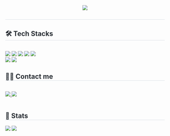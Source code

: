 <div align= "center">
    <img src="https://capsule-render.vercel.app/api?type=rounded&color=f9fb7e&height=180&text=dayoung's%20Github&animation=fadeIn&fontColor=f599be&fontSize=60" />
    </div>
    <div style="text-align: left;"> 
    <h2 style="border-bottom: 1px solid #d8dee4; color: #282d33;">  </h2>  
    <div style="font-weight: 700; font-size: 15px; text-align: left; color: #282d33;">  </div> 
    </div>
    <div style="text-align: left;">
    <h2 style="border-bottom: 1px solid #d8dee4; color: #282d33;"> 🛠️ Tech Stacks </h2> <br> 
    <div style="margin: ; text-align: left;" "text-align: left;"> <img src="https://img.shields.io/badge/Notion-000000?style=for-the-badge&logo=Notion&logoColor=white">
          <img src="https://img.shields.io/badge/Spring Boot-6DB33F?style=for-the-badge&logo=Spring Boot&logoColor=white">
          <img src="https://img.shields.io/badge/Spring-6DB33F?style=for-the-badge&logo=Spring&logoColor=white">
          <img src="https://img.shields.io/badge/MySQL-4479A1?style=for-the-badge&logo=MySQL&logoColor=white">
          <img src="https://img.shields.io/badge/Docker-2496ED?style=for-the-badge&logo=Docker&logoColor=white">
          <br/><img src="https://img.shields.io/badge/Amazon AWS-232F3E?style=for-the-badge&logo=Amazon AWS&logoColor=white">
          <img src="https://img.shields.io/badge/Github-181717?style=for-the-badge&logo=Github&logoColor=white">
          </div>
    </div>
    <div style="text-align: left;">
    <h2 style="border-bottom: 1px solid #d8dee4; color: #282d33;"> 🧑‍💻 Contact me </h2> <br> 
    <div style="text-align: left;"> <a href=mailto:kdyann@gachon.ac.kr> <img src="https://img.shields.io/badge/Gmail-EA4335?style=for-the-badge&logo=Gmail&logoColor=white&link=mailto:kdyann@gachon.ac.kr"> </a>
         <a href=https://www.notion.so/202b0ec8257380198f1ec13cbf58cee1> <img src="https://img.shields.io/badge/Notion-000000?style=for-the-badge&logo=Notion&logoColor=white&link=https://www.notion.so/202b0ec8257380198f1ec13cbf58cee1"> </a>
          </div>  <br> 
    <div style="text-align: left;">  </div> 
    </div>
    <div style="text-align: left;"> 
    <h2 style="border-bottom: 1px solid #d8dee4; color: #282d33;"> 🏅 Stats </h2> <div style="text-align: left;"> <img src="https://github-readme-stats.vercel.app/api?username=kdyann&bg_color=180,fdfbb4,00000000&title_color=000000&text_color=000000"
         /> <img src="https://github-readme-stats.vercel.app/api/top-langs/?username=kdyann&layout=compact&bg_color=180,fdfbb4,00000000&title_color=000000&text_color=000000"
           /> </div> 
    </div>
    
